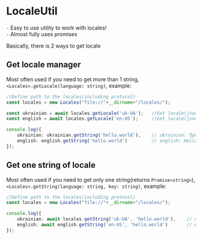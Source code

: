 # LocaleUtil

 `-` Easy to use utility to work with locales!<br>
 `-` Almost fully uses promises<br>

Basically, there is 2 ways to get locale

## Get locale manager

Most often used if you need to get more than 1 string,<br>
`<Locales>.getLocale(language: string)`, example:
```ts
//Define path to the locales(including protocol)
const locales = new Locales("file://"+__dirname+"/locales/");

const ukrainian = await locales.getLocale('uk-UA');   //Get locale(json file) named "uk-UA"
const english = await locales.getLocale('en-US');     //Get locale(json file) named "en-US"

console.log({
    ukrainian: ukrainian.getString('hello.world'),    // ukrainian: Привіт, світ!
    english: english.getString('hello.world')         // english: Hello, world!
});
```

## Get one string of locale

Most often used if you need to get only one string(returns `Promise<string>`),<br>
`<Locales>.getString(language: string, key: string)`, example:
```ts
//Define path to the locales(including protocol)
const locales = new Locales("file://"+__dirname+"/locales/");

console.log({
    ukrainian: await locales.getString('uk-UA', 'hello.world'),    // ukrainian: Привіт, світ!
    english: await english.getString('en-US', 'hello.world')       // english: Hello, world!
});
```
